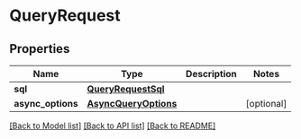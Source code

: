 # QueryRequest


## Properties
Name | Type | Description | Notes
------------ | ------------- | ------------- | -------------
**sql** | [**QueryRequestSql**](QueryRequestSql.md) |  | 
**async_options** | [**AsyncQueryOptions**](AsyncQueryOptions.md) |  | [optional] 

[[Back to Model list]](../README.md#documentation-for-models) [[Back to API list]](../README.md#documentation-for-api-endpoints) [[Back to README]](../README.md)


